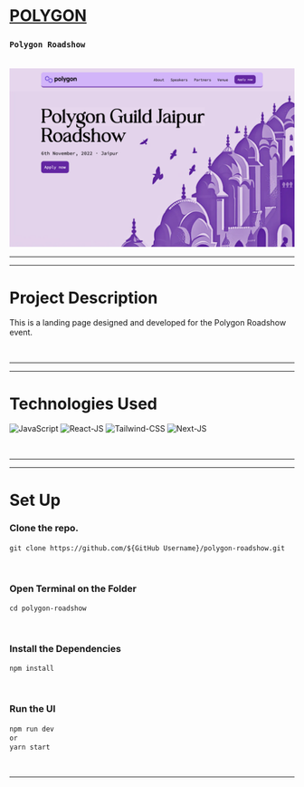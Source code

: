 
# <a href="https://polygon-roadshow.vercel.app/">POLYGON</a>

### `Polygon Roadshow`
<br>
<img src ="readme_assets/roadshow.png"></img>
<br>

<!-- <a href="https://www.youtube.com/watch?v=rJpA7ulK2rQ" target="_blank" >
 <img src = "https://img.shields.io/badge/YouTube-FF0000?style=for-the-badge&logo=youtube&logoColor=white"><img/>
</a> -->

<!-- <br> -->

<hr>
<hr>


# Project Description

This is a landing page designed and developed for the Polygon Roadshow event.

<br>

<hr>
<hr>

# Technologies Used

![JavaScript](https://img.shields.io/badge/JavaScript-323330?style=for-the-badge&logo=javascript&logoColor=F7DF1E)
![React-JS](https://img.shields.io/badge/ReactJs-20232A?style=for-the-badge&logo=react&logoColor=61DAFB)
![Tailwind-CSS](https://img.shields.io/badge/Tailwind-blue?style=for-the-badge&logo=tailwindcss&logoColor=61DAFB)
![Next-JS](https://img.shields.io/badge/Next.Js-00ffff?style=for-the-badge&logo=nextdotjs&logoColor=61DAFB)


<br>
<hr>
<hr>

<!-- <br> -->

# Set Up

### Clone the repo.

```
git clone https://github.com/${GitHub Username}/polygon-roadshow.git
```

<br>

### Open Terminal on the Folder

```
cd polygon-roadshow
```

<br>

### Install the Dependencies

```
npm install
```

<br>

### Run the UI

```
npm run dev
or
yarn start
```

<br>
<hr>
